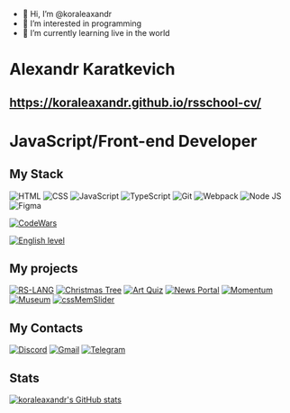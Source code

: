 - 👋 Hi, I’m @koraleaxandr
- 👀 I’m interested in programming
- 🌱 I’m currently learning live in the world
# Alexandr Karatkevich
  
## <https://koraleaxandr.github.io/rsschool-cv/>
# JavaScript/Front-end Developer

## My Stack
![HTML](https://img.shields.io/badge/HTML-D83A56?style=flat-square-endpoint&logo=html5&labelColor=F3F3F3) ![CSS](https://img.shields.io/badge/CSS-6E85B2?style=flat-square-endpoint&logo=css3) ![JavaScript](https://img.shields.io/badge/JavaScript-5089C6?style=flat-square-endpoint&logo=javascript&logoColor=)
![TypeScript](https://img.shields.io/badge/Type_Script-blue?style=flat-square-endpoint&logo=typescript&labelColor=F3F3F3&logoColor=blue)
  ![Git](https://img.shields.io/badge/Git-6E85B2?style=flat-square-endpoint&logo=git&logoColor=) ![Webpack](https://img.shields.io/badge/Webpack-blue?style=flat-square-endpoint&logo=webpack&labelColor=F3F3F3&logoColor=blue) ![Node JS](https://img.shields.io/badge/Node_JS-EADEDE?style=flat-square-endpoint&logo=nodedotjs&logoColor=) ![Figma](https://img.shields.io/badge/Figma-892CDC?style=flat-square-endpoint&logo=figma&logoColor=892CDC&labelColor=EADEDE)

[![CodeWars](https://www.codewars.com/users/koraleaxandr/badges/large)
](https://www.codewars.com/users/koraleaxandr)

[![English level](https://img.shields.io/badge/English-A2+-2D46B9?style=flat-square-endpoint&labelColor=EADEDE&logoColor=2D46B9)]()

## My projects
[![RS-LANG](https://img.shields.io/badge/RS_LANG-green?style=flat-square-endpoint&logo=github&logoColor=3F3351&labelColor=F3F3F3)](https://ihar-dev.github.io/rslang/app/)
[![Christmas Tree](https://img.shields.io/badge/Christmas_Tree-red?style=flat-square-endpoint&logo=github&logoColor=3F3351&labelColor=F3F3F3)](https://rolling-scopes-school.github.io/koraleaxandr-JSFE2021Q3/christmas-task/dist/)
 [![Art Quiz](https://img.shields.io/badge/Art_Quiz-3F3351?style=flat-square-endpoint&logo=github&logoColor=3F3351&labelColor=F3F3F3)](https://rolling-scopes-school.github.io/koraleaxandr-JSFE2021Q3/art-quiz/)   [![News Portal](https://img.shields.io/badge/News_Portal-3F3351?style=flat-square-endpoint&logo=github&logoColor=3F3351&labelColor=F3F3F3)](https://rolling-scopes-school.github.io/koraleaxandr-JSFE2021Q3/migration-to-TypeScript/)   [![Momentum](https://img.shields.io/badge/Momentum-3F3351?style=flat-square-endpoint&logo=github&logoColor=3F3351&labelColor=F3F3F3)](https://rolling-scopes-school.github.io/koraleaxandr-JSFE2021Q3/momentum/)  [![Museum](https://img.shields.io/badge/Museum-3F3351?style=flat-square-endpoint&logo=github&logoColor=3F3351&labelColor=F3F3F3)](https://rolling-scopes-school.github.io/koraleaxandr-JSFE2021Q3/museum/) [![cssMemSlider](https://img.shields.io/badge/cssMemSlider-3F3351?style=flat-square-endpoint&logo=github&logoColor=3F3351&labelColor=F3F3F3)](https://koraleaxandr.github.io/cssMemSlider/cssMemSlider)

## My Contacts
[![Discord](https://img.shields.io/badge/Discord-%40koraleaxandr%232545-blue?style=flat-square-endpoint&logo=discord&logoColor=blue&labelColor=EEEEEE)](https://discord.com/) [![Gmail](https://img.shields.io/badge/Gmail-koraleaxandr-red?style=flat-square-endpoint&logo=gmail&logoColor=red&labelColor=FFFFFF)](mailto:koraleaxandr@gmail.com) [![Telegram](https://img.shields.io/badge/Telegram-%40koraleaxandr-blue?style=flat-square-endpoint&logo=telegram&logoColor=blue&labelColor=EEEEEE)](https://t.me/koraleaxandr/)

## Stats
[![koraleaxandr's GitHub stats](https://github-readme-stats.vercel.app/api?username=koraleaxandr&hide=stars,issues,contribs&show_icons=true&theme=dark)](https://github.com/koraleaxandr/github-readme-stats)
